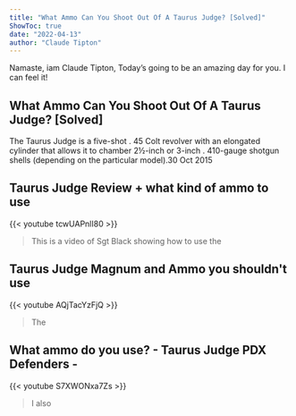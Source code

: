 ```yaml
---
title: "What Ammo Can You Shoot Out Of A Taurus Judge? [Solved]"
ShowToc: true 
date: "2022-04-13"
author: "Claude Tipton" 
---
```


Namaste, iam Claude Tipton, Today’s going to be an amazing day for you. I can feel it!
## What Ammo Can You Shoot Out Of A Taurus Judge? [Solved]
The Taurus Judge is a five-shot . 45 Colt revolver with an elongated cylinder that allows it to chamber 2½-inch or 3-inch . 410-gauge shotgun shells (depending on the particular model).30 Oct 2015

## Taurus Judge Review + what kind of ammo to use
{{< youtube tcwUAPnlI80 >}}
>This is a video of Sgt Black showing how to use the 

## Taurus Judge Magnum and Ammo you shouldn't use
{{< youtube AQjTacYzFjQ >}}
>The 

## What ammo do you use? - Taurus Judge PDX Defenders -
{{< youtube S7XWONxa7Zs >}}
>I also 


